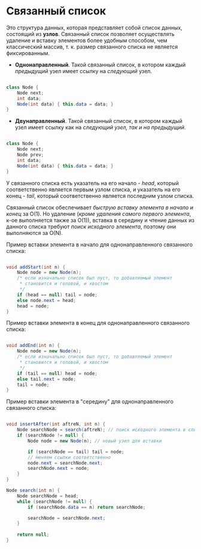 # Связанный список

Это структура данных, которая представляет собой список данных,
состоящий из **узлов**. Связанный список позволяет осуществлять 
удаление и вставку элементов более удобным способом, чем 
классический массив, т. к. размер связанного списка не 
является фиксированным.  

* __Однонаправленный__. Такой связанный список, в котором каждый 
*предыдущий* узел имеет ссылку на *следующий* узел.

```c#

class Node {
    Node next;
    int data;
    Node(int data) { this.data = data; }
}

```

* __Двунаправленный__. Такой связанный список, в котором каждый
узел имеет ссылку как на *следующий узел, так и на предыдущий*.

```c#

class Node {
    Node next;
    Node prev;
    int data;
    Node(int data) { this.data = data; }
}

```

У связанного списка есть указатель на его начало - *head*, который соответственно является 
первым узлом списка, и указатель на его конец - *tail*, который соответственно является 
последним узлом списка.

Связанный список обеспечивает *быструю вставку элемента в начало и конец* за O(1). 
Но удаление (*кроме удаления самого первого элемента*, к-ое выполняется также за O(1)), 
вставка в середину и чтение данных из данного списка требуют *поиск исходного элемента*, 
поэтому они выполняются за O(N).

Пример вставки элемента в начало для однонаправленного связанного списка:

```c#

void addStart(int n) {
    Node node = new Node(n);
    /* если изначально список был пуст, то добавляемый элемент
     * становится и головой, и хвостом
     */
    if (head == null) tail = node;
    else node.next = head;
    head = node;
}

```

Пример вставки элемента в конец для однонаправленного связанного списка:

```c#

void addEnd(int n) {
    Node node = new Node(n);
    /* если изначально список был пуст, то добавляемый элемент
     * становится и головой, и хвостом
     */
    if (tail == null) head = node;
    else tail.next = node;
    tail = node;
}

```

Пример вставки элемента в "середину" для однонаправленного связанного списка:

```c#

void insertAfter(int aftreN, int n) {
    Node searchNode = search(aftreN); // поиск исходного элемента в списке
    if (searchNode != null) {
        Node node = new Node(n); // новый узел для вставки

        if (searchNode == tail) tail = node;
        // меняем ссылки соответственно
        node.next = searchNode.next;
        searchNode.next = node;
    }
}

Node search(int n) {
    Node searchNode = head;
    while (searchNode != null) {
        if (searchNode.data == n) return searchNode;

        searchNode = searchNode.next; 
    }
    
    return null;
}

``` 